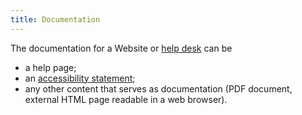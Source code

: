 ```yaml
---
title: Documentation
---
```


The documentation for a Website or [help desk](#help-desk) can be
- a help page;
- an [accessibility statement](../obligations.html#accessibility-statement);
- any other content that serves as documentation (PDF document, external HTML page readable in a web browser).